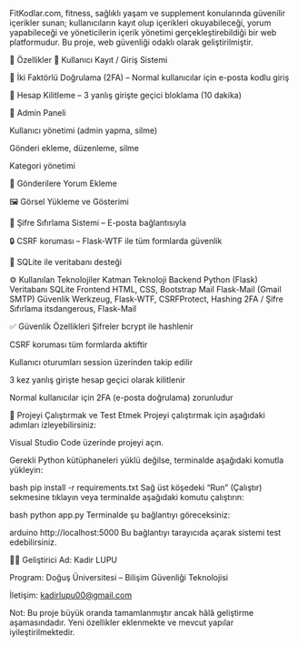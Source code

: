 FitKodlar.com, fitness, sağlıklı yaşam ve supplement konularında güvenilir içerikler sunan; kullanıcıların kayıt olup içerikleri okuyabileceği, yorum yapabileceği ve yöneticilerin içerik yönetimi gerçekleştirebildiği bir web platformudur. Bu proje, web güvenliği odaklı olarak geliştirilmiştir.

🚀 Özellikler
🔐 Kullanıcı Kayıt / Giriş Sistemi

🧩 İki Faktörlü Doğrulama (2FA) – Normal kullanıcılar için e-posta kodlu giriş

🚫 Hesap Kilitleme – 3 yanlış girişte geçici bloklama (10 dakika)

🧠 Admin Paneli

Kullanıcı yönetimi (admin yapma, silme)

Gönderi ekleme, düzenleme, silme

Kategori yönetimi

📝 Gönderilere Yorum Ekleme

🖼️ Görsel Yükleme ve Gösterimi

🧹 Şifre Sıfırlama Sistemi – E-posta bağlantısıyla

🔒 CSRF koruması – Flask-WTF ile tüm formlarda güvenlik

🧪 SQLite ile veritabanı desteği

⚙️ Kullanılan Teknolojiler
Katman	Teknoloji
Backend	Python (Flask)
Veritabanı	SQLite
Frontend	HTML, CSS, Bootstrap
Mail	Flask-Mail (Gmail SMTP)
Güvenlik	Werkzeug, Flask-WTF, CSRFProtect, Hashing
2FA / Şifre Sıfırlama	itsdangerous, Flask-Mail

✅ Güvenlik Özellikleri
Şifreler bcrypt ile hashlenir

CSRF koruması tüm formlarda aktiftir

Kullanıcı oturumları session üzerinden takip edilir

3 kez yanlış girişte hesap geçici olarak kilitlenir

Normal kullanıcılar için 2FA (e-posta doğrulama) zorunludur

🔧 Projeyi Çalıştırmak ve Test Etmek
Projeyi çalıştırmak için aşağıdaki adımları izleyebilirsiniz:

Visual Studio Code üzerinde projeyi açın.

Gerekli Python kütüphaneleri yüklü değilse, terminalde aşağıdaki komutla yükleyin:

bash
pip install -r requirements.txt
Sağ üst köşedeki “Run” (Çalıştır) sekmesine tıklayın veya terminalde aşağıdaki komutu çalıştırın:

bash
python app.py
Terminalde şu bağlantıyı göreceksiniz:

arduino
http://localhost:5000
Bu bağlantıyı tarayıcıda açarak sistemi test edebilirsiniz.

👨‍💻 Geliştirici
Ad: Kadir LUPU

Program: Doğuş Üniversitesi – Bilişim Güvenliği Teknolojisi

İletişim: kadirlupu00@gmail.com

Not: Bu proje büyük oranda tamamlanmıştır ancak hâlâ geliştirme aşamasındadır. Yeni özellikler eklenmekte ve mevcut yapılar iyileştirilmektedir.

